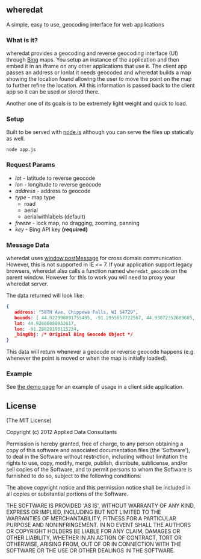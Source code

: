 ## wheredat

A simple, easy to use, geocoding interface for web applications

### What is it?

wheredat provides a geocoding and reverse geocoding interface (UI) through
[Bing](http://www.microsoft.com/maps/developers/web.aspx) maps.  You setup an
instance of the application and then embed it in an iframe on any other
applications that use it.  The client app passes an address or lonlat it needs
geocoded and wheredat builds a map showing the location found allowing the user
to move the point on the map to further refine the location.  All this
information is passed back to the client app so it can be used or stored there.

Another one of its goals is to be extremely light weight and quick to load.

### Setup

Built to be served with [node.js](http://nodejs.org/) although you can serve the files up statically as well.

```
node app.js
```

### Request Params

- *lat* - latitude to reverse geocode
- *lon* - longitude to reverse geocode
- *address* - address to geocode
- *type* - map type
  - road
  - aerial
  - aerialwithlabels (default)
- *freeze* - lock map, no dragging, zooming, panning
- *key* - Bing API key **(required)**

### Message Data

wheredat uses [window.postMessage](https://developer.mozilla.org/en/DOM/window.postMessage)
for cross domain communication.  However, this is not supported in IE &lt;= 7.
If your application support legacy browsers, wheredat also calls a
function named `wheredat_geocode` on the parent window.  However for this to
work you will need to proxy your wheredat server.

The data returned will look like:

```json
{
   address: "58TH Ave, Chippewa Falls, WI 54729",
   bounds: [ 44.922998091755495, -91.2955657722567, 44.93072352689685, -91.281018090048 ],
   lat: 44.92686080932617,
   lon: -91.28829193115234,
   _bingObj: /* Original Bing Geocode Object */
}
```

This data will return whenever a geocode or reverse geocode happens (e.g.
whenever the point is moved or when the map is initially loaded).

### Example

See [the demo page](http://wheredat.adc4gis.com/example.html) for an example of usage in a client side application.

## License

(The MIT License)

Copyright (c) 2012 Applied Data Consultants

Permission is hereby granted, free of charge, to any person obtaining
a copy of this software and associated documentation files (the
'Software'), to deal in the Software without restriction, including
without limitation the rights to use, copy, modify, merge, publish, distribute,
sublicense, and/or sell copies of the Software, and to
permit persons to whom the Software is furnished to do so, subject to
the following conditions:

The above copyright notice and this permission notice shall be
included in all copies or substantial portions of the Software.

THE SOFTWARE IS PROVIDED 'AS IS', WITHOUT WARRANTY OF ANY KIND,
EXPRESS OR IMPLIED, INCLUDING BUT NOT LIMITED TO THE WARRANTIES OF
MERCHANTABILITY, FITNESS FOR A PARTICULAR PURPOSE AND NONINFRINGEMENT.
IN NO EVENT SHALL THE AUTHORS OR COPYRIGHT HOLDERS BE LIABLE FOR ANY
CLAIM, DAMAGES OR OTHER LIABILITY, WHETHER IN AN ACTION OF CONTRACT,
TORT OR OTHERWISE, ARISING FROM, OUT OF OR IN CONNECTION WITH THE
SOFTWARE OR THE USE OR OTHER DEALINGS IN THE SOFTWARE.
